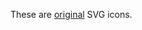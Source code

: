 These are [original](https://github.com/godotengine/godot-design/tree/master/engine/icons/svg) SVG icons.
